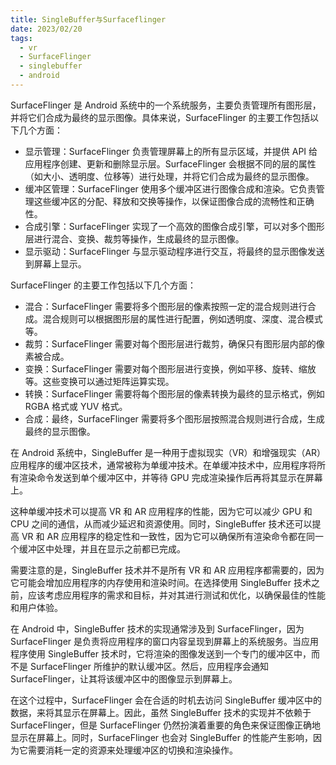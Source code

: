 ```yaml
---
title: SingleBuffer与Surfaceflinger
date: 2023/02/20
tags:
  - vr
  - SurfaceFlinger
  - singlebuffer
  - android
---
```


SurfaceFlinger 是 Android 系统中的一个系统服务，主要负责管理所有图形层，并将它们合成为最终的显示图像。具体来说，SurfaceFlinger 的主要工作包括以下几个方面：

- 显示管理：SurfaceFlinger 负责管理屏幕上的所有显示区域，并提供 API 给应用程序创建、更新和删除显示层。SurfaceFlinger 会根据不同的层的属性（如大小、透明度、位移等）进行处理，并将它们合成为最终的显示图像。
- 缓冲区管理：SurfaceFlinger 使用多个缓冲区进行图像合成和渲染。它负责管理这些缓冲区的分配、释放和交换等操作，以保证图像合成的流畅性和正确性。
- 合成引擎：SurfaceFlinger 实现了一个高效的图像合成引擎，可以对多个图形层进行混合、变换、裁剪等操作，生成最终的显示图像。
- 显示驱动：SurfaceFlinger 与显示驱动程序进行交互，将最终的显示图像发送到屏幕上显示。

SurfaceFlinger 的主要工作包括以下几个方面：

- 混合：SurfaceFlinger 需要将多个图形层的像素按照一定的混合规则进行合成。混合规则可以根据图形层的属性进行配置，例如透明度、深度、混合模式等。
- 裁剪：SurfaceFlinger 需要对每个图形层进行裁剪，确保只有图形层内部的像素被合成。
- 变换：SurfaceFlinger 需要对每个图形层进行变换，例如平移、旋转、缩放等。这些变换可以通过矩阵运算实现。
- 转换：SurfaceFlinger 需要将每个图形层的像素转换为最终的显示格式，例如 RGBA 格式或 YUV 格式。
- 合成：最终，SurfaceFlinger 需要将多个图形层按照混合规则进行合成，生成最终的显示图像。

在 Android 系统中，SingleBuffer 是一种用于虚拟现实（VR）和增强现实（AR）应用程序的缓冲区技术，通常被称为单缓冲技术。在单缓冲技术中，应用程序将所有渲染命令发送到单个缓冲区中，并等待 GPU 完成渲染操作后再将其显示在屏幕上。

这种单缓冲技术可以提高 VR 和 AR 应用程序的性能，因为它可以减少 GPU 和 CPU 之间的通信，从而减少延迟和资源使用。同时，SingleBuffer 技术还可以提高 VR 和 AR 应用程序的稳定性和一致性，因为它可以确保所有渲染命令都在同一个缓冲区中处理，并且在显示之前都已完成。

需要注意的是，SingleBuffer 技术并不是所有 VR 和 AR 应用程序都需要的，因为它可能会增加应用程序的内存使用和渲染时间。在选择使用 SingleBuffer 技术之前，应该考虑应用程序的需求和目标，并对其进行测试和优化，以确保最佳的性能和用户体验。

在 Android 中，SingleBuffer 技术的实现通常涉及到 SurfaceFlinger，因为 SurfaceFlinger 是负责将应用程序的窗口内容呈现到屏幕上的系统服务。当应用程序使用 SingleBuffer 技术时，它将渲染的图像发送到一个专门的缓冲区中，而不是 SurfaceFlinger 所维护的默认缓冲区。然后，应用程序会通知 SurfaceFlinger，让其将该缓冲区中的图像显示到屏幕上。

在这个过程中，SurfaceFlinger 会在合适的时机去访问 SingleBuffer 缓冲区中的数据，来将其显示在屏幕上。因此，虽然 SingleBuffer 技术的实现并不依赖于 SurfaceFlinger，但是 SurfaceFlinger 仍然扮演着重要的角色来保证图像正确地显示在屏幕上。同时，SurfaceFlinger 也会对 SingleBuffer 的性能产生影响，因为它需要消耗一定的资源来处理缓冲区的切换和渲染操作。
